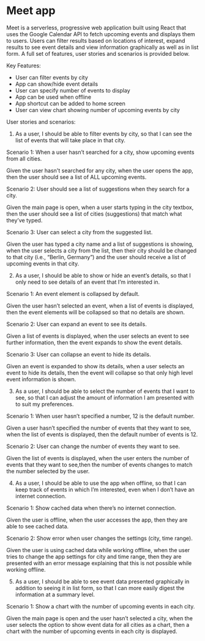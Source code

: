 # Meet app

Meet is a serverless, progressive web application built using React that uses the Google Calendar API to fetch upcoming events and displays them to users. Users can filter results based on locations of interest, expand results to see event details and view information graphically as well as in list form. A full set of features, user stories and scenarios is provided below.

Key Features:
- User can filter events by city
- App can show/hide event details
- User can specify number of events to display
- App can be used when offline
- App shortcut can be added to home screen
- User can view chart showing number of upcoming events by city

User stories and scenarios:
1. As a user, I should be able to filter events by city, so that I can see the list of events that will take place in that city.

  Scenario 1: When a user hasn’t searched for a city, show upcoming events from all cities.
  
  Given the user hasn't searched for any city, when the user opens the app, then the user should see a list of ALL upcoming events.

  Scenario 2: User should see a list of suggestions when they search for a city.
  
  Given the main page is open, when a user starts typing in the city textbox, then the user should see a list of cities (suggestions) that match what they’ve typed.

  Scenario 3: User can select a city from the suggested list.
  
  Given the user has typed a city name and a list of suggestions is showing, when the user selects a city from the list, then their city should be changed to that city (i.e., “Berlin, Germany”) and the user should receive a list of upcoming events in that city.

2. As a user, I should be able to show or hide an event’s details, so that I only need to see details of an event that I’m interested in.

  Scenario 1: An event element is collapsed by default.
  
  Given the user hasn’t selected an event, when a list of events is displayed, then the event elements will be collapsed so that no details are shown.

  Scenario 2: User can expand an event to see its details.
  
  Given a list of events is displayed, when the user selects an event to see further information, then the event expands to show the event details.

  Scenario 3: User can collapse an event to hide its details.
  
  Given an event is expanded to show its details, when a user selects an event to hide its details, then the event will collapse so that only high level event information is shown.

3. As a user, I should be able to select the number of events that I want to see, so that I can adjust the amount of information I am presented with to suit my preferences.

  Scenario 1: When user hasn’t specified a number, 12 is the default number.
  
  Given a user hasn’t specified the number of events that they want to see, when the list of events is displayed, then the default number of events is 12.

  Scenario 2: User can change the number of events they want to see.
  
  Given the list of events is displayed, when the user enters the number of events that they want to see,then the number of events changes to match the number selected by the user.

4. As a user, I should be able to use the app when offline, so that I can keep track of events in which I’m interested, even when I don’t have an internet connection.

  Scenario 1: Show cached data when there’s no internet connection.
  
  Given the user is offline, when the user accesses the app, then they are able to see cached data.

  Scenario 2: Show error when user changes the settings (city, time range).
  
  Given the user is using cached data while working offline, when the user tries to change the app settings for city and time range, then they are presented with an error message explaining that this is not possible while working offline.

5. As a user, I should be able to see event data presented graphically in addition to seeing it in list form, so that I can more easily digest the information at a summary level.

  Scenario 1: Show a chart with the number of upcoming events in each city.
  
  Given the main page is open and the user hasn’t selected a city, when the user selects the option to show event data for all cities as a chart, then a chart with the number of upcoming events in each city is displayed.
